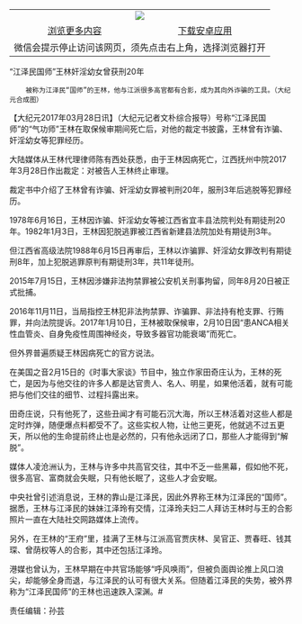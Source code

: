 

<table>
  <tr>
    <td align="center" colspan="2">
      <a href="https://github.com/ogate/ogate/blob/master/README.md"><img src="https://cloud.githubusercontent.com/assets/11880933/13434984/f430fae2-e012-11e5-814f-c2df1e82b247.jpg"/></a>
    </td>
  </tr>
  <tr>
    <td align="center">
      <a href="https://s3.ap-south-1.amazonaws.com/ogatem/oGate.htm?from=oNote">浏览更多内容</a>
    </td>
    <td align="center">
      <a href="https://raw.githubusercontent.com/ogate/up/master/ogate.apk">下载安卓应用</a>
    </td>
  </tr>
  <tr>
    <td align="center" colspan="2">
      微信会提示停止访问该网页，须先点击右上角，选择浏览器打开
    </td>
  </tr>
</table>    



“江泽民国师”王林奸淫幼女曾获刑20年






        被称为江泽民“国师”的王林，他与江派很多高官都有合影，成为其向外诈骗的工具。（大纪元合成图）




【大纪元2017年03月28日讯】（大纪元记者文朴综合报导）号称“江泽民国师”的“气功师”王林在取保候审期间死亡后，对他的裁定书披露，王林曾有诈骗、奸淫幼女等犯罪经历。


大陆媒体从王林代理律师陈有西处获悉，由于王林因病死亡，江西抚州中院2017年3月28日作出裁定：对被告人王林终止审理。


裁定书中介绍了王林曾有诈骗、奸淫幼女罪被判刑20年，服刑3年后逃脱等犯罪经历。


1978年6月16日，王林因诈骗、奸淫幼女等被江西省宜丰县法院判处有期徒刑20年。1982年1月3日，王林因犯脱逃罪被江西省新建县法院加处有期徒刑3年。


但江西省高级法院1988年6月15日再审后，王林以诈骗罪、奸淫幼女罪改判有期徒刑8年，加上犯脱逃罪原判有期徒刑3年，共11年徒刑。


2015年7月15日，王林因涉嫌非法拘禁罪被公安机关刑事拘留，同年8月20日被正式批捕。


2016年11月11日，当局指控王林犯非法拘禁罪、诈骗罪、非法持有枪支罪、行贿罪，并向法院提诉。2017年1月10日，王林被取保候审，2月10日因“患ANCA相关性血管炎、自身免疫性周围神经炎，导致多器官功能衰竭”而死亡。


但外界普遍质疑王林因病死亡的官方说法。


在美国之音2月15日的《时事大家谈》节目中，独立作家田奇庄认为，王林的死亡，是因为与他交往的许多人都是达官贵人、名人、明星，如果他活着，就有可能把与他们交往的细节、过程抖露出来。


田奇庄说，只有他死了，这些丑闻才有可能石沉大海，所以王林活着对这些人都是定时炸弹，随便爆点料都受不了。这些实权人物，让他三更死，他就逃不过五更天，所以他的生命提前终止也是必然的，只有他永远闭了口，那些人才能得到“解脱”。


媒体人凌沧洲认为，王林与许多中共高官交往，其中不乏一些黑幕，假如他不死，很多高官、富商就会失眠，只有他长眠了，这些人才会安眠。


中央社曾引述消息说，王林的靠山是江泽民，因此外界称王林为江泽民的“国师”。据悉，王林与江泽民的妹妹江泽玲有交情，江泽玲夫妇二人拜访王林时与王的合影照片一直在大陆社交网路媒体上流传。


另外，在王林的“王府”里，挂满了王林与江派高官贾庆林、吴官正、贾春旺、钱其琛、曾荫权等人的合影，其中还包括江泽玲。


港媒也曾认为，王林早期在中共官场能够“呼风唤雨”，但被负面舆论推上风口浪尖，却能够全身而退，与江泽民的认可有很大关系。但随着江泽民的失势，被外界称为“江泽民国师”的王林也迅速跌入深渊。#


责任编辑：孙芸



